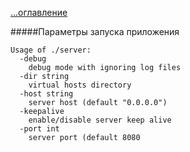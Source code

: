 [...оглавление](./main.md)


#####Параметры запуска приложения
```
Usage of ./server:
  -debug
    debug mode with ignoring log files
  -dir string
    virtual hosts directory
  -host string
    server host (default "0.0.0.0")
  -keepalive
    enable/disable server keep alive
  -port int
    server port (default 8080
```